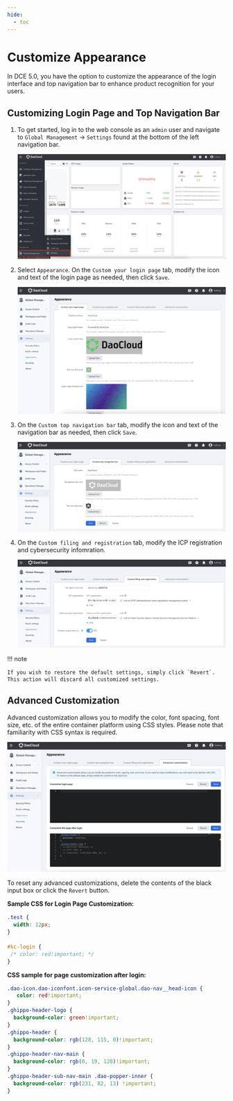 ```yaml
---
hide:
  - toc
---
```


# Customize Appearance

In DCE 5.0, you have the option to customize the appearance of the login interface and top navigation bar to enhance product recognition for your users.

## Customizing Login Page and Top Navigation Bar

1. To get started, log in to the web console as an `admin` user and navigate to `Global Management` -> `Settings` found at the bottom of the left navigation bar.

    ![settings](../../images/appear01.png)

2. Select `Appearance`. On the `Custom your login page` tab, modify the icon and text of the login page as needed, then click `Save`.

    ![login](../../images/appear02.png)

3. On the `Custom top navigation bar` tab, modify the icon and text of the navigation bar as needed, then click `Save`.

    ![nav](../../images/appear03.png)

4. On the `Custom filing and registration` tab, modify the ICP registration and cybersecurity infomration.

    ![registration](../../images/appear04.png)

!!! note

    If you wish to restore the default settings, simply click `Revert`. This action will discard all customized settings.

## Advanced Customization

Advanced customization allows you to modify the color, font spacing, font size, etc. of the entire container platform using CSS styles. Please note that familiarity with CSS syntax is required.

![advanced](../../images/appear05.png)

To reset any advanced customizations, delete the contents of the black input box or click the `Revert` button.

**Sample CSS for Login Page Customization:**

```css
.test {
  width: 12px;
}

#kc-login {
 /* color: red!important; */
}
```

**CSS sample for page customization after login:**

```css
.dao-icon.dao-iconfont.icon-service-global.dao-nav__head-icon {
   color: red!important;
}
.ghippo-header-logo {
  background-color: green!important;
}
.ghippo-header {
  background-color: rgb(128, 115, 0)!important;
}
.ghippo-header-nav-main {
  background-color: rgb(0, 19, 128)!important;
}
.ghippo-header-sub-nav-main .dao-popper-inner {
  background-color: rgb(231, 82, 13) !important;
}
```
